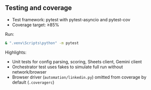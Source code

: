 ## Testing and coverage

- Test framework: pytest with pytest-asyncio and pytest-cov
- Coverage target: ≥85%

Run:
```bash
& ".venv\Scripts\python" -m pytest
```

Highlights:
- Unit tests for config parsing, scoring, Sheets client, Gemini client
- Orchestrator test uses fakes to simulate full run without network/browser
- Browser driver (`automation/linkedin.py`) omitted from coverage by default (`.coveragerc`)


